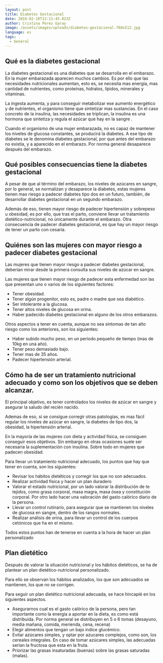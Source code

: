 ```yaml
---
layout: post
title: Diabetes Gestacional
date: 2018-02-16T12:11:45.023Z
author: Cristina Perez Garay
image: /assets/images/uploads/diabetes-gestacional-768x512.jpg
language: es
tags:
  - General
---
```

## Qué es la diabetes gestacional

La diabetes gestacional es una diabetes que se desarrolla en el embarazo. En la mujer embarazada aparecen muchos cambios. Es por ello que las necesidades nutricionales aumentan, esto es, se necesita mas energía, mas cantidad de nutrientes, como proteínas, hidratos, lípidos, minerales y vitaminas.

La ingesta aumenta, y para conseguir metabolizar ese aumento energético y de nutrientes, el organismo tiene que sintetizar mas sustancias. En el caso concreto de la insulina, las necesidades se triplican, la insulina es una hormona que sintetiza y regula el azúcar que hay en la sangre .

Cuando el organismo de una mujer embarazada, no es capaz de mantener los niveles de glucosa constantes, se producirá la diabetes. A ese tipo de diabetes se le denomina diabetes gestacional, por que antes del embarazo no existía, y a aparecido en el embarazo. Por norma general desaparece después del embarazo.

## Qué posibles consecuencias tiene la diabetes gestacional

A pesar de que al término del embarazo, los niveles de azúcares en sangre, por lo general, se normalizan y desaparece la diabetes, estas mujeres tienen mas riesgo a padecer diabetes tipo dos en un futuro, también, de desarrollar diabetes gestacional en un segundo embarazo.

Además de eso, tienen mayor riesgo de padecer hipertensión y sobrepeso u obesidad, es por ello, que tras el parto, conviene llevar un tratamiento dietético-nutricional, no únicamente durante el embarazo. Otra consecuencia de padecer diabetes gestacional, es que hay un mayor riesgo de tener un parto con cesaría.

## Quiénes son las mujeres con mayor riesgo a padecer diabetes gestacional

Las mujeres que tienen mayor riesgo a padecer diabetes gestacional, deberían mirar desde la primera consulta sus niveles de azúcar en sangre.

Las mujeres que tienen mayor riesgo de padecer esta enfermedad son las que presentan uno o varios de los siguientes factores:

* Tener obesidad.
* Tener algún progenitor, esto es, padre o madre que sea diabético.
* Ser intolerante a la glucosa.
* Tener altos niveles de glucosa en orina. 
* Haber padecido diabetes gestacional en alguno de los otros embarazos. 

Otros aspectos a tener en cuenta, aunque no sea síntomas de tan alto riesgo como los anteriores, son los siguientes:

* Haber subido mucho peso, en un periodo pequeño de tiempo (mas de 10kg en una año).
* Tener peso demasiado bajo.
* Tener mas de 35 años.
* Padecer hipertensión arterial.

## Cómo ha de ser un tratamiento nutricional adecuado y como son los objetivos que se deben alcanzar.

El principal objetivo, es tener controlados los niveles de azúcar en sangre y asegurar la saludo del recién nacido.

Ademas de eso, si se consigue corregir otras patologías, es mas fácil regular los niveles de azúcar en sangre, la diabetes de tipo dos, la obesidad, la hipertensión arterial.

En la mayoría de las mujeres con dieta y actividad física, se consiguen conseguir esos objetivos. Sin embargo en otras ocasiones suele ser necesaria la suplementación con insulina. Sobre todo en mujeres que padecen obesidad.

Para llevar un tratamiento nutricional adecuado, los puntos que hay que tener en cuenta, son los siguientes:

* Revisar los hábitos dietéticos y corregir los que no son adecuados.
* Realizar actividad física y hacer un plan duradero
* Valorar el estado nutricional, por un lado valorar la distribución de te tejidos, como grasa corporal, masa magra, masa ósea y constitución corporal.  Por otro lado hacer una valoración del gasto calórico diario de la persona.
* Llevar un control rutinario, para asegurar que se mantienen los niveles de glucosa en sangre, dentro de los rangos normales.
* Realizar análisis de orina, para llevar un control de los cuerpos cetónicos que ha en el mismo.

Todos estos puntos han de tenerse en cuenta a la hora de hacer un plan personalizado

## Plan dietético

Después de valorar la situación nutricional y los hábitos dietéticos, se ha de plantear un plan dietético-nutricional personalizado.

Para ello se observan los hábitos analizados, los que son adecuados se mantienen, los que no se corrigen.

Para seguir un plan dietético nutricional adecuada, se hace hincapié en los siguientes aspectos.

* Asegurarnos cual es el gasto calórico de la persona, pero tan importante como la energía a aportar en la dieta, es como está distribuida. Por norma general se distribuyen en 5 o 6 tomas (desayuno, media mañana, comida, merienda, cena, recena)
* Elegir alimentos que tengan un bajo indice glucémico.
* Evitar azúcares simples, y optar por azucares complejos, como son, los cereales integrales. En caso de tomar azúcares simples, las adecuadas serían la fructosa que esta en la fruta.
* Priorizar las grasas insaturadas (buenas) sobre las grasas saturadas (malas).
